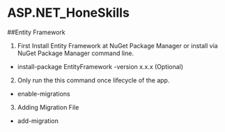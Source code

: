 # ASP.NET_HoneSkills

##Entity Framework 
1. First Install Entity Framework at NuGet Package Manager or install via NuGet Package Manager command line.
* install-package EntityFramework -version x.x.x (Optional)
2. Only run the this command once lifecycle of the app.
* enable-migrations
3. Adding Migration File
* add-migration <title> -Force(Optional)
4. Updating Database
* update-database
5. Downgrading Database to its Specified Version
* update-database -TargetMigration:<name> 
